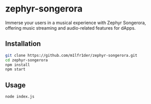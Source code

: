 # zephyr-songerora

Immerse your users in a musical experience with Zephyr Songerora, offering music streaming and audio-related features for dApps.

## Installation

```bash
git clone https://github.com/m1lfr1der/zephyr-songerora.git
cd zephyr-songerora
npm install
npm start
```

## Usage
```bash
node index.js
```
